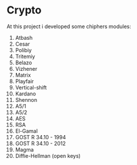 # Crypto

At this project i developed some chiphers modules:
1. Atbash
2. Cesar
3. Polibiy
4. Tritemiy
5. Belazo
6. Vizhener
7. Matrix
8. Playfair
9. Vertical-shift
10. Kardano
11. Shennon
12. A5/1
13. A5/2
14. AES
15. RSA
16. El-Gamal
17. GOST R 34.10 - 1994
18. GOST R 34.10 - 2012
19. Magma
20. Diffie-Hellman (open keys)
